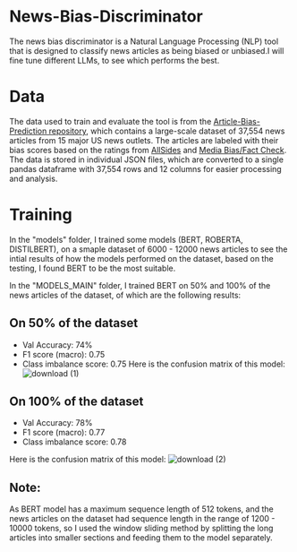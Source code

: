 # News-Bias-Discriminator
The news bias discriminator is a Natural Language Processing (NLP) tool that is designed to classify news articles as being biased or unbiased.I will fine tune different LLMs, to see which performs the best.

# Data

The data used to train and evaluate the tool is from the [Article-Bias-Prediction repository](https://github.com/ramybaly/Article-Bias-Prediction), which contains a large-scale dataset of 37,554 news articles from 15 major US news outlets. The articles are labeled with their bias scores based on the ratings from [AllSides](https://www.allsides.com/media-bias) and [Media Bias/Fact Check](https://mediabiasfactcheck.com/). The data is stored in individual JSON files, which are converted to a single pandas dataframe with 37,554 rows and 12 columns for easier processing and analysis.

# Training

In the "models" folder, I trained some models (BERT, ROBERTA, DISTILBERT), on a smaple dataset of 6000 - 12000 news articles to see the intial results of how the models performed on the dataset, based on the testing, I found BERT to be the most suitable.

In the "MODELS_MAIN" folder, I trained BERT on 50% and 100% of the news articles of the dataset, of which are the following results:

## On 50% of the dataset
- Val Accuracy: 74%
- F1 score (macro): 0.75
- Class imbalance score: 0.75
Here is the confusion matrix of this model:
![download (1)](https://user-images.githubusercontent.com/91069648/232327046-c1934e0a-64cf-405f-80f8-cdd7c451687f.png)



## On 100% of the dataset
- Val Accuracy: 78%
- F1 score (macro): 0.77
- Class imbalance score:  0.78

Here is the confusion matrix of this model:
![download (2)](https://user-images.githubusercontent.com/91069648/232327155-7ba4416b-667d-4476-9b06-652b300e4796.png)


## Note: 
As BERT model has a maximum sequence length of 512 tokens, and the news articles on the dataset had sequence length in the range of 1200 - 10000 tokens, so I used the window sliding method by splitting the long articles into smaller sections and feeding them to the model separately.

